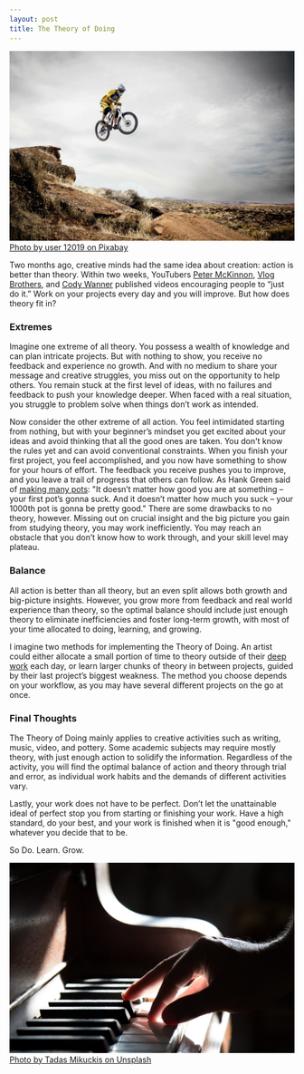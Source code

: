 ```yaml
---
layout: post
title: The Theory of Doing
---
```


![A mountain biker in mid-jump](/images/bmx.jpg)
[Photo by user 12019 on Pixabay](https://pixabay.com/photo-95032/)

Two months ago, creative minds had the same idea about creation: action is better than theory. Within two weeks, YouTubers [Peter McKinnon](https://www.youtube.com/watch?v=ksDDSIlTe3w), [Vlog Brothers](https://www.youtube.com/watch?v=7dxcO26i9uw), and [Cody Wanner](https://www.youtube.com/watch?v=iVnPqQpMfwU) published videos encouraging people to “just do it.” Work on your projects every day and you will improve. But how does theory fit in?

### Extremes

Imagine one extreme of all theory. You possess a wealth of knowledge and can plan intricate projects. But with nothing to show, you receive no feedback and experience no growth. And with no medium to share your message and creative struggles, you miss out on the opportunity to help others. You remain stuck at the first level of ideas, with no failures and feedback to push your knowledge deeper. When faced with a real situation, you struggle to problem solve when things don’t work as intended.	

Now consider the other extreme of all action. You feel intimidated starting from nothing, but with your beginner’s mindset you get excited about your ideas and avoid thinking that all the good ones are taken. You don't know the rules yet and can avoid conventional constraints. When you finish your first project, you feel accomplished, and you now have something to show for your hours of effort. The feedback you receive pushes you to improve, and you leave a trail of progress that others can follow. As Hank Green said of [making many pots](https://www.youtube.com/watch?v=7dxcO26i9uw): "It doesn’t matter how good you are at something – your first pot’s gonna suck. And it doesn’t matter how much you suck – your 1000th pot is gonna be pretty good." There are some drawbacks to no theory, however. Missing out on crucial insight and the big picture you gain from studying theory, you may work inefficiently. You may reach an obstacle that you don’t know how to work through, and your skill level may plateau. 

### Balance

All action is better than all theory, but an even split allows both growth and big-picture insights. However, you grow more from feedback and real world experience than theory, so the optimal balance should include just enough theory to eliminate inefficiencies and foster long-term growth, with most of your time allocated to doing, learning, and growing.

I imagine two methods for implementing the Theory of Doing. An artist could either allocate a small portion of time to theory outside of their [deep work](http://calnewport.com/books/deep-work/) each day, or learn larger chunks of theory in between projects, guided by their last project’s biggest weakness. The method you choose depends on your workflow, as you may have several different projects on the go at once.

### Final Thoughts

The Theory of Doing mainly applies to creative activities such as writing, music, video, and pottery. Some academic subjects may require mostly theory, with just enough action to solidify the information. Regardless of the activity, you will find the optimal balance of action and theory through trial and error, as individual work habits and the demands of different activities vary.	

Lastly, your work does not have to be perfect. Don’t let the unattainable ideal of perfect stop you from starting or finishing your work. Have a high standard, do your best, and your work is finished when it is "good enough," whatever you decide that to be.

So Do. Learn. Grow.
		
![A dramatic, sunlit hand playing the piano.](/images/piano-hand.jpg)
[Photo by Tadas Mikuckis on Unsplash](https://unsplash.com/photos/hbnH0ILjUZE)
